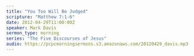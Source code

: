 ```yaml
---
title: "You Too Will Be Judged"
scripture: "Matthew 7:1-6"
date: 2012-04-29T11:00:00Z
speaker: Mark Davis
sermon_type: morning
series: "The Five Discourses of Jesus"
audio: https://pcpcmorningsermons.s3.amazonaws.com/20120429_davis.mp3 
---
```



